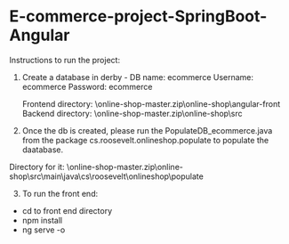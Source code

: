 # E-commerce-project-SpringBoot-Angular

Instructions to run the project: 

1) Create a database in derby - 
   DB name: ecommerce 
   Username: ecommerce 
   Password: ecommerce 
   
   Frontend directory: \online-shop-master.zip\online-shop\angular-front 
   Backend directory:  \online-shop-master.zip\online-shop\src 
   
 
 2) Once the db is created, please run the PopulateDB_ecommerce.java from the package cs.roosevelt.onlineshop.populate to populate the daatabase. 
 
 Directory for it:   \online-shop-master.zip\online-shop\src\main\java\cs\roosevelt\onlineshop\populate 
 
 
 3) To run the front end: 
 - cd to front end directory 
 - npm install 
 - ng serve -o 
